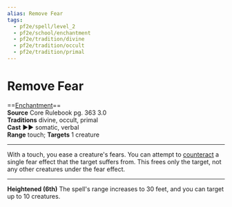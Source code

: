 ```yaml
---
alias: Remove Fear
tags:
  - pf2e/spell/level_2
  - pf2e/school/enchantment
  - pf2e/tradition/divine
  - pf2e/tradition/occult
  - pf2e/tradition/primal
---
```


# Remove Fear

==[Enchantment](Enchantment.md)==  
__Source__ Core Rulebook pg. 363 3.0  
**Traditions** divine, occult, primal  
**Cast** ►► somatic, verbal  
**Range** touch; **Targets** 1 creature

---

With a touch, you ease a creature's fears. You can attempt to [counteract](Counteracting.md) a single fear effect that the target suffers from. This frees only the target, not any other creatures under the fear effect.

<hr>

**Heightened (6th)** The spell's range increases to 30 feet, and you can target up to 10 creatures.
